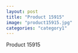 ```yaml
---
layout: post
title: "Product 15915"
image: "product15915.jpg"
categories: "category1"
---
```

Product 15915
